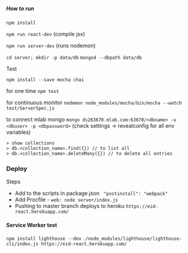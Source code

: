 ##### How to run
`npm install`

`npm run react-dev` (compile jsx)

`npm run server-dev` (runs nodemon)


` cd server; mkdir -p data/db `
`mongod --dbpath data/db`

Test

`npm install --save mocha chai`


for one time
`npm test`

for continuous monitor
`nodemon node_modules/mocha/bin/mocha --watch test/ServerSpec.js`


to connect mlab mongo
`mongo ds263670.mlab.com:63670/<dbname> -u <dbuser> -p <dbpassword>`
(check settings -> revealconfig for all env variables)

```
> show collections
> db.<collection_name>.find({}) // to list all
> db.<collection_name>.deleteMany({}) // to delete all entries
```


### Deploy
Steps
- Add to the scripts in package.json `  "postinstall": "webpack"  `
- Add Procfile -  ` web: node server/index.js `
- Pushing to master branch deploys to heroku `https://eid-react.herokuapp.com/`



#### Service Worker test
`npm install lighthouse --dev`
`./node_modules/lighthouse/lighthouse-cli/index.js https://eid-react.herokuapp.com/`